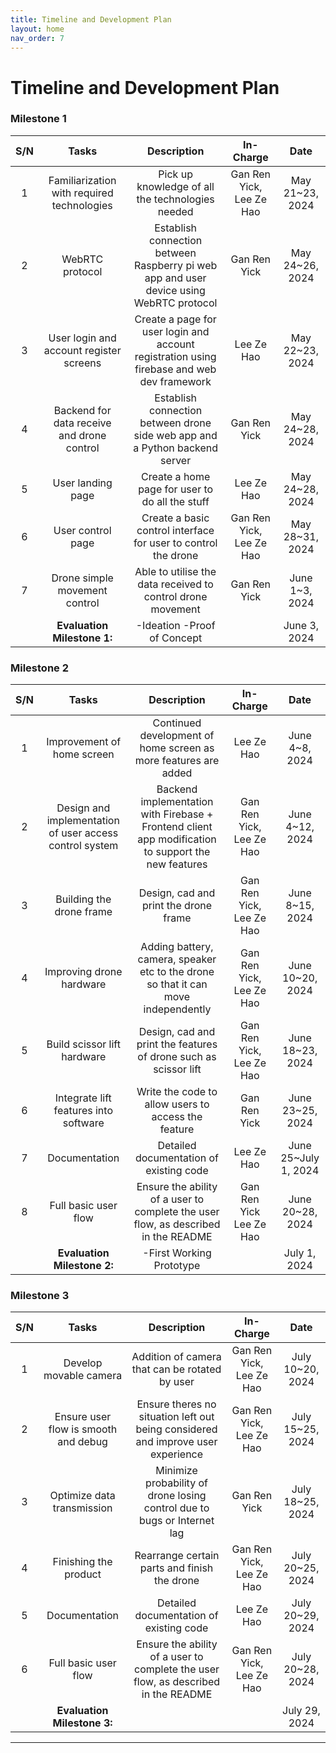 ```yaml
---
title: Timeline and Development Plan
layout: home
nav_order: 7
---
```

# Timeline and Development Plan

### Milestone 1

| **S/N** |                  **Tasks**                 |                                       **Description**                                      |       **In-Charge**      |     **Date**    |
|:------:|:------------------------------------------:|:------------------------------------------------------------------------------------------:|:------------------------:|:---------------:|
|    1   | Familiarization with required technologies | Pick up knowledge of all the technologies needed                                           | Gan Ren Yick, Lee Ze Hao | May 21~23, 2024 |
|    2   |               WebRTC protocol              | Establish connection between Raspberry pi web app and user device using WebRTC protocol    |       Gan Ren Yick       | May 24~26, 2024 |
|    3   |   User login and account register screens  | Create a page for user login and account registration using firebase and web dev framework |        Lee Ze Hao        | May 22~23, 2024 |
|    4   | Backend for data receive and drone control | Establish connection between drone side web app and a Python backend server                |       Gan Ren Yick       | May 24~28, 2024 |
|    5   |              User landing page             | Create a home page for user to do all the stuff                                            |        Lee Ze Hao        | May 24~28, 2024 |
|    6   |              User control page             | Create a basic control interface for user to control the drone                             | Gan Ren Yick, Lee Ze Hao | May 28~31, 2024 |
|    7   |        Drone simple movement control       | Able to utilise the data received to control drone movement                                |       Gan Ren Yick       |  June 1~3, 2024 |
|        |         **Evaluation Milestone 1:**        | -Ideation  -Proof of Concept                                                               |                          |   June 3, 2024  |


### Milestone 2

| **S/N** |                        **Tasks**                        |                                           **Description**                                           |       **In-Charge**      |       **Date**       |
|:-------:|:-------------------------------------------------------:|:---------------------------------------------------------------------------------------------------:|:------------------------:|:--------------------:|
|    1    |                Improvement of home screen               |                   Continued development of home screen as more features are added                   |        Lee Ze Hao        |    June 4~8, 2024    |
|    2    | Design and implementation of user access control system | Backend implementation with Firebase + Frontend client app modification to support the new features | Gan Ren Yick, Lee Ze Hao |    June 4~12, 2024   |
|    3    |                Building  the drone frame                |                                Design, cad and print the drone frame                                | Gan Ren Yick, Lee Ze Hao |    June 8~15, 2024   |
|    4    |                 Improving drone hardware                |          Adding battery, camera, speaker etc to the drone so that it can move independently         | Gan Ren Yick, Lee Ze Hao |   June 10~20, 2024   |
|    5    |               Build scissor lift hardware               |                   Design, cad and print the features of drone such as scissor lift                  | Gan Ren Yick, Lee Ze Hao |   June 18~23, 2024   |
|    6    |          Integrate lift features into software          |                         Write the code to allow users to access the feature                         |       Gan Ren Yick       |   June 23~25, 2024   |
|    7    |                      Documentation                      |                               Detailed documentation of existing code                               |        Lee Ze Hao        | June 25~July 1, 2024 |
|    8    |                   Full basic user flow                  |          Ensure the ability of a user to complete the user flow, as described in the README         |  Gan Ren Yick Lee Ze Hao |   June 20~28, 2024   |
|         |               **Evaluation Milestone 2:**               | -First Working Prototype                                                                            |                          |     July 1, 2024     |


### Milestone 3

| **S/N** |               **Tasks**              |                                   **Description**                                  |       **In-Charge**      |     **Date**     |
|:-------:|:------------------------------------:|:----------------------------------------------------------------------------------:|:------------------------:|:----------------:|
|    1    |        Develop movable camera        |                   Addition of camera that can be rotated by user                   | Gan Ren Yick, Lee Ze Hao | July 10~20, 2024 |
|    2    | Ensure user flow is smooth and debug |  Ensure theres no situation left out being considered and improve user experience  | Gan Ren Yick, Lee Ze Hao | July 15~25, 2024 |
|    3    |      Optimize data transmission      |      Minimize probability of drone losing control due to bugs or Internet lag      |       Gan Ren Yick       | July 18~25, 2024 |
|    4    |         Finishing the product        |                    Rearrange certain parts and finish the drone                    | Gan Ren Yick, Lee Ze Hao | July 20~25, 2024 |
|    5    |             Documentation            |                       Detailed documentation of existing code                      |        Lee Ze Hao        | July 20~29, 2024 |
|    6    |         Full basic user flow         | Ensure the ability of a user to complete the user flow, as described in the README | Gan Ren Yick, Lee Ze Hao | July 20~28, 2024 |
|         |      **Evaluation Milestone 3:**     |                                                                                    |                          |   July 29, 2024  |


----

[Just the Docs]: https://just-the-docs.github.io/just-the-docs/
[GitHub Pages]: https://docs.github.com/en/pages
[README]: https://github.com/just-the-docs/just-the-docs-template/blob/main/README.md
[Jekyll]: https://jekyllrb.com
[GitHub Pages / Actions workflow]: https://github.blog/changelog/2022-07-27-github-pages-custom-github-actions-workflows-beta/
[use this template]: https://github.com/just-the-docs/just-the-docs-template/generate
